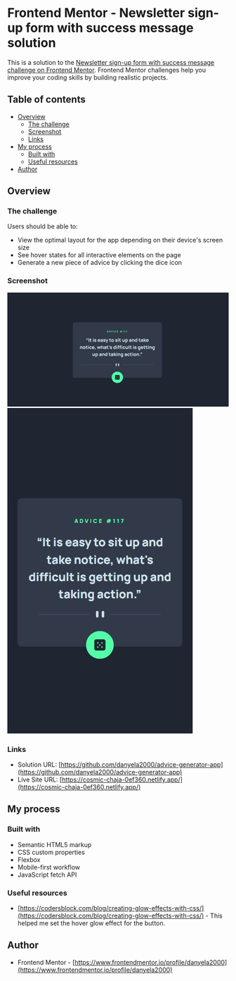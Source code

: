 # Frontend Mentor - Newsletter sign-up form with success message solution

This is a solution to the [Newsletter sign-up form with success message challenge on Frontend Mentor](https://www.frontendmentor.io/challenges/newsletter-signup-form-with-success-message-3FC1AZbNrv). Frontend Mentor challenges help you improve your coding skills by building realistic projects. 

## Table of contents

- [Overview](#overview)
  - [The challenge](#the-challenge)
  - [Screenshot](#screenshot)
  - [Links](#links)
- [My process](#my-process)
  - [Built with](#built-with)
  - [Useful resources](#useful-resources)
- [Author](#author)

## Overview

### The challenge

Users should be able to:

- View the optimal layout for the app depending on their device's screen size
- See hover states for all interactive elements on the page
- Generate a new piece of advice by clicking the dice icon

### Screenshot

![Desktop version](/screenshots/desktop-ss.JPG)
![Mobile version](/screenshots/mobile-ss.JPG)


### Links

- Solution URL: [https://github.com/danyela2000/advice-generator-app](https://github.com/danyela2000/advice-generator-app)
- Live Site URL: [https://cosmic-chaja-0ef360.netlify.app/](https://cosmic-chaja-0ef360.netlify.app/)

## My process

### Built with

- Semantic HTML5 markup
- CSS custom properties
- Flexbox
- Mobile-first workflow
- JavaScript fetch API

### Useful resources

- [https://codersblock.com/blog/creating-glow-effects-with-css/](https://codersblock.com/blog/creating-glow-effects-with-css/) - This helped me set the hover glow effect for the button.

## Author

- Frontend Mentor - [https://www.frontendmentor.io/profile/danyela2000](https://www.frontendmentor.io/profile/danyela2000)


